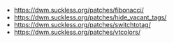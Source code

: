 * https://dwm.suckless.org/patches/fibonacci/
* https://dwm.suckless.org/patches/hide_vacant_tags/
* https://dwm.suckless.org/patches/switchtotag/
* https://dwm.suckless.org/patches/vtcolors/
